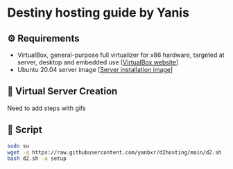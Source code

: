 # Destiny hosting guide by Yanis

## ⚙️ Requirements
- VirtualBox, general-purpose full virtualizer for x86 hardware, targeted at server, desktop and embedded use [[VirtualBox website](https://www.virtualbox.org/)]
- Ubuntu 20.04 server image [[Server installation image](https://releases.ubuntu.com/20.04/ubuntu-20.04.2-live-server-amd64.iso)]

## 📁 Virtual Server Creation
Need to add steps with gifs

## 🤖 Script
```bash
sudo su
wget -q https://raw.githubusercontent.com/yanbxr/d2hosting/main/d2.sh -O ./d2.sh
bash d2.sh -a setup
```
